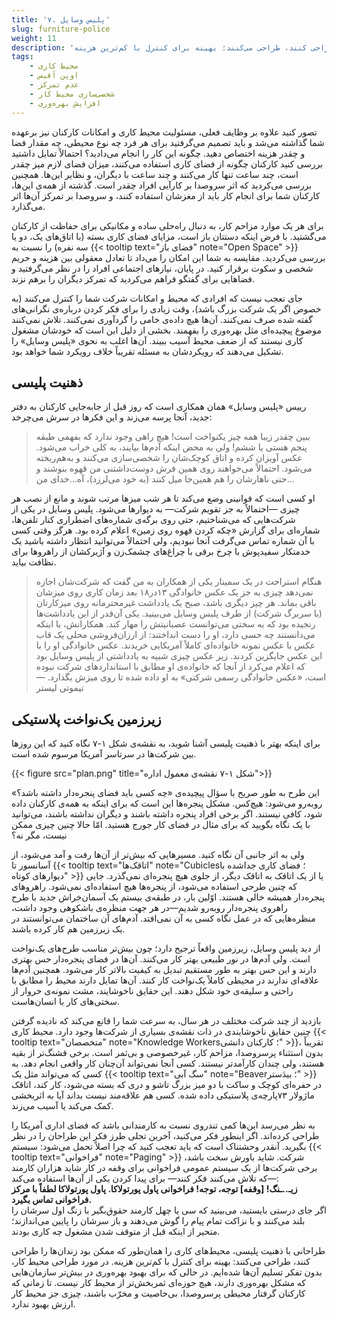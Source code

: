 ```yaml
---
title: '۷. پلیس وسایل'
slug: furniture-police
weight: 11
description: 'طراحانی با ذهنیت پلیسی، محیط‌های کاری را همان‌طور که ممکن بود زندان‌ها را طراحی کنند، طراحی می‌کنند: بهینه برای کنترل با کم‌ترین هزینه.'
tags:
    - محیط کاری
    - اوپن آفیس
    - عدم تمرکز
    - شخصی‌سازی محیط کار
    - افزایش بهره‌وری
---
```


تصور کنید علاوه بر وظایف فعلی، مسئولیت محیط کاری و امکانات کارکنان نیز برعهده شما گذاشته می‌شد و باید تصمیم می‌گرفتید برای هر فرد چه نوع محیطی، چه مقدار فضا و چقدر هزینه اختصاص دهید. چگونه این کار را انجام می‌دادید؟ احتمالاً تمایل داشتید بررسی کنید کارکنان چگونه از فضای کاری استفاده می‌کنند، میزان فضای لازم میز چقدر است، چند ساعت تنها کار می‌کنند و چند ساعت با دیگران، و نظایر این‌ها. همچنین بررسی می‌کردید که اثر سروصدا بر کارآیی افراد چقدر است. گذشته از همه‌ی این‌ها، کارکنان شما برای انجام کار باید از مغزشان استفاده کنند، و سروصدا بر تمرکز آن‌ها اثر می‌گذارد.

برای هر یک موارد مزاحم کار، به دنبال راه‌حلی ساده و مکانیکی برای حفاظت از کارکنان می‌گشتید. با فرض اینکه دستتان باز است، مزایای فضای کاری بسته (با اتاق‌های یک، دو یا سه نفره) را نسبت به {{< tooltip text="فضای باز" note="Open Space" >}} بررسی می‌کردید. مقایسه به شما این امکان را می‌داد تا تعادل معقولی بین هزینه و حریم شخصی و سکوت برقرار کنید. در پایان، نیازهای اجتماعی افراد را در نظر می‌گرفتید و فضاهایی برای گفتگو فراهم می‌کردید که تمرکز دیگران را برهم نزند.

جای تعجب نیست که افرادی که محیط و امکانات شرکت شما را کنترل می‌کنند (به خصوص اگر یک شرکت بزرگ باشد)، وقت زیادی را برای فکر کردن درباره‌ی نگرانی‌های گفته شده صرف نمی‌کنند. آن‌ها هیچ داده‌ی خامی را گردآوری نمی‌کنند. تلاش نمی‌کنند موضوع پیچیده‌ای مثل بهره‌وری را بفهمند. بخشی از دلیل این است که خودشان مشغول کاری نیستند که از ضعف محیط آسیب ببیند. آن‌ها اغلب به نحوی «پلیس وسایل» را تشکیل می‌دهند که رویکردشان به مسئله تقریباً خلاف رویکرد شما خواهد بود.

## ذهنیت پلیسی

رییس «پلیس وسایل» همان همکاری است که روز قبل از جابه‌جایی کارکنان به دفتر جدید، آنجا پرسه می‌زند و این فکرها در سرش می‌چرخد:
> ببین چقدر زیبا همه چیز یکنواخت است! هیچ راهی وجود ندارد که بفهمی طبقه پنجم هستی یا ششم! ولی به محض اینکه آدم‌ها بیایند، به کلی خراب می‌شود. عکس آویزان کرده و اتاق کوچک‌شان را شخصی‌سازی می‌کنند و به‌هم‌ریخته می‌شود. احتمالاً می‌خواهند روی همین فرش دوست‌داشتنی من قهوه بنوشند و حتی ناهارشان را هم همین‌جا میل کنند (به خود می‌لرزد)، آه...خدای من...

او کسی است که قوانینی وضع می‌کند تا هر شب میزها مرتب شوند و مانع از نصب هر چیزی —احتمالاً به جز تقویم شرکت— به دیوارها می‌شود. پلیس وسایل در یکی از شرکت‌هایی که می‌شناختیم، حتی روی برگه‌ی شماره‌های اضطراری کنار تلفن‌ها، شماره‌ای برای گزارش «چکه کردن قهوه‌ روی زمین» اعلام کرده بود. هرگز وقتی کسی با آن شماره تماس می‌گرفت آنجا نبودیم، ولی احتمالاً می‌توانید انتظار داشته باشید یک خدمتکار سفیدپوش با چرخ برقی با چراغ‌های چشمک‌زن و آژیرکشان از راهروها برای نظافت بیاید.

> هنگام استراحت در یک سمینار یکی از همکاران به من گفت که شرکت‌شان اجازه نمی‌دهد چیزی به جز یک عکس خانوادگی ۱۳در۱۸ بعد زمان کاری روی میزشان باقی بماند. هر چیز دیگری باشد، صبح یک یادداشت غیرمحترمانه روی میزکارتان (با سربرگ شرکت) از طرف پلیس وسایل می‌بینید. یکی آن‌قدر از این یادداشت‌ها رنجیده بود که به سختی می‌توانست عصبانیتش را مهار کند. همکارانش، با اینکه می‌دانستند چه حسی دارد، او را دست انداختند: از ارزان‌فروشی محلی یک قاب عکس با عکس نمونه خانواده‌ای کاملاً آمریکایی خریدند. عکس خانوادگی او را با این عکس جایگزین کردند. زیر عکس چیزی شبیه به یادداشتی از پلیس وسایل بود که اعلام می‌کرد از آنجا که خانواده‌ی او مطابق با استانداردهای شرکت نبوده است، «عکس خانوادگی رسمی شرکتی» به او داده شده تا روی میزش بگذارد.
> <span>—تیموتی لیستر</span>

## زیرزمین یک‌نواخت پلاستیکی

برای اینکه بهتر با ذهنیت پلیسی آشنا شوید، به نقشه‌ی شکل ۱-۷ نگاه کنید که این روزها بین شرکت‌ها در سرتاسر آمریکا مرسوم شده است.

<div class="text-center">
{{< figure src="plan.png" title="شکل ۱-۷ نقشه‌ی معمول اداره">}}
</div>

این طرح به طور صریح با سؤال پیچیده‌ی «چه کسی باید فضای پنجره‌دار داشته باشد؟» روبه‌رو می‌شود: هیچ‌کس. مشکل پنجره‌ها این است که برای اینکه به همه‌ی کارکنان داده شود، کافی نیستند. اگر برخی افراد پنجره داشته باشند و دیگران نداشته باشند، می‌توانید با یک نگاه بگویید که برای مثال در فضای کار جورج هستید. امّا حالا چنین چیزی ممکن نیست، مگر نه؟

ولی به اثر جانبی آن نگاه کنید. مسیرهایی که بیش‌تر از آن‌ها رفت و آمد می‌شود، از آسانسور تا {{< tooltip text="اتاقک‌ها" note="Cubicles؛ فضای کاری جداشده با دیوارهای کوتاه" >}} یا از یک اتاقک به اتاقک دیگر، از جلوی هیچ پنجره‌ای نمی‌گذرد. جایی که چنین طرحی استفاده می‌شود، از پنجره‌ها هیچ استفاده‌ای نمی‌شود. راهروهای پنجره‌دار همیشه خالی هستند. اوّلین بار، در طبقه‌ی بیستم یک آسمان‌خراش جدید با طرح راهروی پنجره‌دار روبه‌رو شدیم—در هر جهت منظره‌ی باشکوهی وجود داشت، منظره‌هایی که در عمل نگاه کسی به آن نمی‌افتد. آدم‌های آن ساختمان می‌توانستند در یک زیرزمین هم کار کرده باشند.

از دید پلیس وسایل، زیرزمین واقعاً ترجیح دارد؛ چون بیش‌تر مناسب طرح‌های یک‌نواخت است. ولی آدم‌ها در نور طبیعی بهتر کار می‌کنند. آن‌ها در فضای پنجره‌دار حس بهتری دارند و این حس بهتر به طور مستقیم تبدیل به کیفیت بالاتر کار می‌شود. همچنین آدم‌ها علاقه‌ای ندارند در محیطی کاملاً یک‌نواخت کار کنند. آن‌ها تمایل دارند محیط را مطابق با راحتی و سلیقه‌ی خود شکل دهند. این حقایق ناخوشایند، مشت نمونه‌ی خروار از سختی‌های کار با انسان‌هاست.

بازدید از چند شرکت مختلف در هر سال، به سرعت شما را قانع می‌کند که نادیده گرفتن چنین حقایق ناخوشایندی در ذات نقشه‌ی بسیاری از شرکت‌ها وجود دارد. محیط کاری {{< tooltip text="متخصصان" note="Knowledge Workers؛ کارکنان دانشی" >}}، تقریباً بدون استثناء پرسروصدا، مزاحم کار، غیرخصوصی و بی‌ثمر است. برخی قشنگ‌تر از بقیه هستند، ولی چندان کارآمدتر نیستند. کسی آنجا نمی‌تواند آن‌چنان کار واقعی انجام دهد. به کسی که می‌تواند مثل یک {{< tooltip text="سگ آبی" note="Beaver؛ بیدَستر" >}} در حفره‌ای کوچک و ساکت با دو میز بزرگ تاشو و دری که بسته می‌شود، کار کند، اتاقک ماژولار ۷۳پارچه‌ی پلاستیکی داده شده. کسی هم علاقه‌مند نیست بداند آیا به اثربخشی کمک می‌کند یا آسیب می‌زند.

به نظر می‌رسد این‌ها کمی تندروی نسبت به کارمندانی باشد که فضای اداری آمریکا را طراحی کرده‌اند. اگر اینطور فکر می‌کنید، آخرین تجلی طرز فکر این طراحان را در نظر بگیرید. آنقدر وحشتناک است که باید تعجب کنید که چرا اصلاً تحمل‌ می‌شود: سیستم {{< tooltip text="فراخوانی" note="Paging" >}} شرکت. شاید باورش سخت باشد، برخی شرکت‌ها از یک سیستم عمومی فراخوانی برای وقفه در کار شاید هزاران کارمند —که تلاش می‌کنند فکر کنند— برای پیدا کردن یکی از آن‌ها استفاده می‌کند: \
**زیـ..ـنگ! [وقفه] توجه، توجه! فراخوانی پاول پورتولاکا. پاول پورتولاکا لطفاً با مرکز فراخوانی تماس بگیرد.** \
اگر جای درستی بایستید، می‌بینید که سی یا چهل کارمند حقوق‌بگیر با زنگ اول سرشان را بلند می‌کنند و با نزاکت تمام پیام را گوش می‌دهند و باز سرشان را پایین می‌اندازند؛ متحیر از اینکه قبل از متوقف شدن مشغول چه کاری بودند.

طراحانی با ذهنیت پلیسی، محیط‌های کاری را همان‌طور که ممکن بود زندان‌ها را طراحی کنند، طراحی می‌کنند: بهینه برای کنترل با کم‌ترین هزینه. در مورد طراحی محیط کار، بدون تفکر تسلیم آن‌ها شده‌ایم. در حالی که برای بهبود بهره‌وری در بیش‌تر سازمان‌هایی که مشکل بهره‌وری دارند، هیچ حوزه‌ای ثمربخش‌تر از محیط کار نیست. تا زمانی که کارکنان گرفتار محیطی پرسروصدا، بی‌خاصیت و مخرّب باشند، چیزی جز محیط کار ارزش بهبود ندارد.
